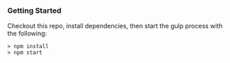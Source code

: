 
### Getting Started


Checkout this repo, install dependencies, then start the gulp process with the following:

```
> npm install
> npm start
```

